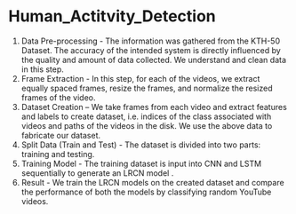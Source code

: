 # Human_Actitvity_Detection

1. Data Pre-processing - The information was gathered from the KTH-50 Dataset. The accuracy of the intended system is directly influenced by the quality and amount of data collected. We understand and clean data in this step.
2. Frame Extraction - In this step, for each of the videos, we extract equally spaced frames, resize the frames, and normalize the resized frames of the video.
3. Dataset Creation – We take frames from each video and extract features and labels to create dataset, i.e. indices of the class associated with videos and paths of the videos in the disk. We use the above data to fabricate our dataset.
4. Split Data (Train and Test) - The dataset is divided into two parts: training and testing.
5. Training Model - The training dataset is input into CNN and LSTM sequentially to generate an LRCN model .
6. Result - We train the LRCN models on the created dataset and compare the performance of both the models by classifying random YouTube videos.
